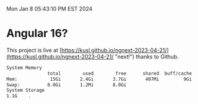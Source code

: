 Mon Jan  8 05:43:10 PM EST 2024

# Angular 16?


This project is live at [https://kusl.github.io/ngnext-2023-04-21/](https://kusl.github.io/ngnext-2023-04-21/ "next!") thanks to Github.

```bash
System Memory
               total        used        free      shared  buff/cache   available
Mem:            15Gi       2.4Gi       3.7Gi       407Mi         9Gi        12Gi
Swap:          8.0Gi       1.2Mi       8.0Gi
System Storage
1.1G	.
